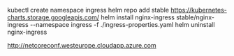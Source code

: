 kubectl create namespace ingress
helm repo add stable https://kubernetes-charts.storage.googleapis.com/
helm install nginx-ingress stable/nginx-ingress --namespace ingress -f ./ingress-properties.yaml
helm uninstall nginx-ingress

http://netcoreconf.westeurope.cloudapp.azure.com

